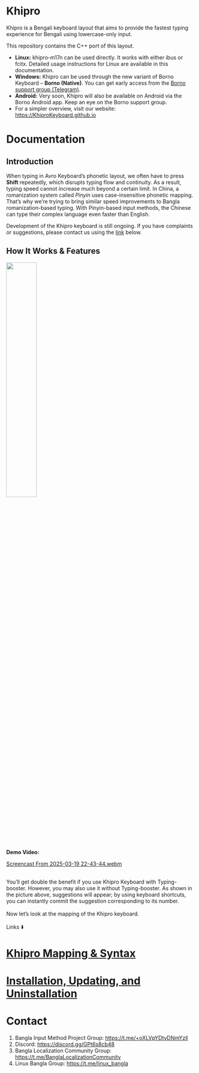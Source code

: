 # Khipro

Khipro is a Bengali keyboard layout that aims to provide the fastest typing experience for Bengali using lowercase-only input. 

This repository contains the C++ port of this layout.


* **Linux:** khipro-m17n can be used directly. It works with either ibus or fcitx. Detailed usage instructions for Linux are available in this documentation.  
* **Windows:** Khipro can be used through the new variant of Borno Keyboard – **Borno (Native)**. You can get early access from the [Borno support group (Telegram)](https://t.me/codepotro).  
* **Android:** Very soon, Khipro will also be available on Android via the Borno Android app. Keep an eye on the Borno support group.  
* For a simpler overview, visit our website: https://KhiproKeyboard.github.io  

# Documentation

## Introduction
When typing in Avro Keyboard’s phonetic layout, we often have to press **Shift** repeatedly, which disrupts typing flow and continuity. As a result, typing speed cannot increase much beyond a certain limit. In China, a romanization system called *Pinyin* uses case-insensitive phonetic mapping. That’s why we’re trying to bring similar speed improvements to Bangla romanization-based typing. With Pinyin-based input methods, the Chinese can type their complex language even faster than English.  

Development of the Khipro keyboard is still ongoing. If you have complaints or suggestions, please contact us using the [link](#contact) below.  

## How It Works & Features
<img src="https://github.com/rank-coder/khipro-m17n/assets/54497225/441be89b-2bba-4886-8f70-cb96745a5f3f" width=40% height=40%>
<br>
<b>Demo Video:</b> <br>

[Screencast From 2025-03-19 22-43-44.webm](https://github.com/user-attachments/assets/84f803a1-d01e-416e-addb-65c7f7cd6b91)


<br> You’ll get double the benefit if you use Khipro Keyboard with Typing-booster. However, you may also use it without Typing-booster. As shown in the picture above, suggestions will appear; by using keyboard shortcuts, you can instantly commit the suggestion corresponding to its number.  
<br>
Now let’s look at the mapping of the Khipro keyboard. <br> <br>
Links ⬇️  
# [Khipro Mapping & Syntax](https://github.com/rank-coder/khipro-m17n/wiki/%E0%A6%95%E0%A7%8D%E0%A6%B7%E0%A6%BF%E0%A6%AA%E0%A7%8D%E0%A6%B0-%E0%A6%AE%E0%A7%8D%E0%A6%AF%E0%A6%BE%E0%A6%AA%E0%A6%BF%E0%A6%82-%E0%A6%93-%E0%A6%B8%E0%A6%BF%E0%A6%A8%E0%A6%9F%E0%A7%8D%E0%A6%AF%E0%A6%BE%E0%A6%95%E0%A7%8D%E0%A6%B8-%5BKhipro-Mapping-&-Syntax%5D)  
# [Installation, Updating, and Uninstallation](https://github.com/rank-coder/khipro-m17n/wiki/%E0%A6%87%E0%A6%A8%E0%A6%B8%E0%A7%8D%E0%A6%9F%E0%A6%B2%E0%A7%87%E0%A6%B6%E0%A6%A8,-%E0%A6%86%E0%A6%AA%E0%A6%A1%E0%A7%87%E0%A6%9F,-%E0%A6%93-%E0%A6%86%E0%A6%A8%E0%A6%87%E0%A6%A8%E0%A6%B8%E0%A7%8D%E0%A6%9F%E0%A6%B2%E0%A7%87%E0%A6%B6%E0%A6%A8)  

# Contact
1. Bangla Input Method Project Group: https://t.me/+oXLVpYDtyDNmYzll  
2. Discord: https://discord.gg/GPt6s8cb48  
3. Bangla Localization Community Group: https://t.me/BanglaLocalizationCommunity  
4. Linux Bangla Group: https://t.me/linux_bangla
